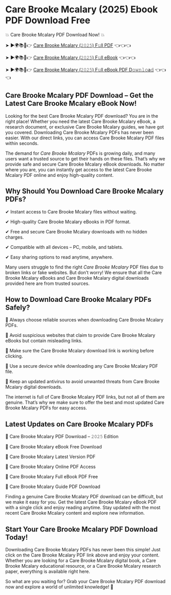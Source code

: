 # Care Brooke Mcalary (2025) Ebook PDF Download Free

💥 Care Brooke Mcalary PDF Download Now! 💥

➤ ►🌍📚📱👉 [Care Brooke Mcalary (𝟸𝟶𝟸𝟻) F𝚞ll PDF](https://getpdf.xyz/care-brooke-mcalary) 👈👈👈


➤ ►🌍📚📱👉 [Care Brooke Mcalary (𝟸𝟶𝟸𝟻) F𝚞ll eBook](https://getpdf.xyz/care-brooke-mcalary) 👈👈👈


➤ ►🌍📚📱👉 [Care Brooke Mcalary (𝟸𝟶𝟸𝟻) F𝚞ll eBook PDF D𝚘𝚠𝚗𝚕𝚘a𝚍](https://getpdf.xyz/care-brooke-mcalary) 👈👈👈


## Care Brooke Mcalary PDF Download – Get the Latest Care Brooke Mcalary eBook Now!

Looking for the best Care Brooke Mcalary PDF download? You are in the right place! Whether you need the latest Care Brooke Mcalary eBook, a research document, or exclusive Care Brooke Mcalary guides, we have got you covered. Downloading Care Brooke Mcalary PDFs has never been easier. With our direct links, you can access Care Brooke Mcalary PDF files within seconds.

The demand for *Care Brooke Mcalary* PDFs is growing daily, and many users want a trusted source to get their hands on these files. That’s why we provide safe and secure Care Brooke Mcalary eBook downloads. No matter where you are, you can instantly get access to the latest Care Brooke Mcalary PDF online and enjoy high-quality content.

## Why Should You Download Care Brooke Mcalary PDFs?

✔ Instant access to Care Brooke Mcalary files without waiting.

✔ High-quality Care Brooke Mcalary eBooks in PDF format.

✔ Free and secure Care Brooke Mcalary downloads with no hidden charges.

✔ Compatible with all devices – PC, mobile, and tablets.

✔ Easy sharing options to read anytime, anywhere.

Many users struggle to find the right *Care Brooke Mcalary* PDF files due to broken links or fake websites. But don’t worry! We ensure that all the Care Brooke Mcalary eBooks and Care Brooke Mcalary digital downloads provided here are from trusted sources.

## How to Download Care Brooke Mcalary PDFs Safely?

📌 Always choose reliable sources when downloading Care Brooke Mcalary PDFs.

📌 Avoid suspicious websites that claim to provide Care Brooke Mcalary eBooks but contain misleading links.

📌 Make sure the Care Brooke Mcalary download link is working before clicking.

📌 Use a secure device while downloading any Care Brooke Mcalary PDF file.

📌 Keep an updated antivirus to avoid unwanted threats from Care Brooke Mcalary digital downloads.

The internet is full of Care Brooke Mcalary PDF links, but not all of them are genuine. That’s why we make sure to offer the best and most updated Care Brooke Mcalary PDFs for easy access.

## Latest Updates on Care Brooke Mcalary PDFs

🔹 Care Brooke Mcalary PDF Download – 𝟸𝟶𝟸𝟻 Edition

🔹 Care Brooke Mcalary eBook Free Download

🔹 Care Brooke Mcalary Latest Version PDF

🔹 Care Brooke Mcalary Online PDF Access

🔹 Care Brooke Mcalary Full eBook PDF Free

🔹 Care Brooke Mcalary Guide PDF Download

Finding a genuine Care Brooke Mcalary PDF download can be difficult, but we make it easy for you. Get the latest Care Brooke Mcalary eBook PDF with a single click and enjoy reading anytime. Stay updated with the most recent Care Brooke Mcalary content and explore new information.

## Start Your Care Brooke Mcalary PDF Download Today!

Downloading Care Brooke Mcalary PDFs has never been this simple! Just click on the Care Brooke Mcalary PDF link above and enjoy your content. Whether you are looking for a Care Brooke Mcalary digital book, a Care Brooke Mcalary educational resource, or a Care Brooke Mcalary research paper, everything is available right here.

So what are you waiting for? Grab your Care Brooke Mcalary PDF download now and explore a world of unlimited knowledge! 🚀